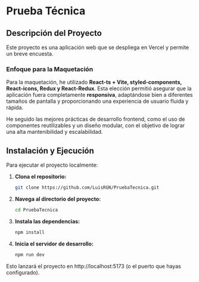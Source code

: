 
# Prueba Técnica

## Descripción del Proyecto

Este proyecto es una aplicación web que se despliega en Vercel y permite un breve encuesta. 

### Enfoque para la Maquetación

Para la maquetación, he utilizado **React-ts + Vite, styled-components, React-icons, Redux y React-Redux**. Esta elección permitió asegurar que la aplicación fuera completamente **responsiva**, adaptándose bien a diferentes tamaños de pantalla y proporcionando una experiencia de usuario fluida y rápida.

He seguido las mejores prácticas de desarrollo frontend, como el uso de componentes reutilizables y un diseño modular, con el objetivo de lograr una alta mantenibilidad y escalabilidad.

## Instalación y Ejecución

Para ejecutar el proyecto localmente:

1. **Clona el repositorio:**
   ```bash
   git clone https://github.com/LuisRGN/PruebaTecnica.git
2. **Navega al directorio del proyecto:**
   ```bash
   cd PruebaTecnica
3. **Instala las dependencias:**
   ```bash
   npm install
4. **Inicia el servidor de desarrollo:**
   ```bash
   npm run dev
Esto lanzará el proyecto en http://localhost:5173 (o el puerto que hayas configurado).



   



